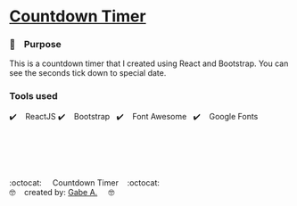 # [Countdown Timer](http://www.myboygabe.com/projects/countdown-timer)

### :brain: &nbsp;&nbsp; Purpose

This is a countdown timer that I created using React and Bootstrap. You can see the seconds tick down to special date.

### Tools used

:heavy_check_mark: &nbsp;&nbsp; ReactJS
:heavy_check_mark: &nbsp;&nbsp; Bootstrap &nbsp;
:heavy_check_mark: &nbsp;&nbsp; Font Awesome &nbsp;
:heavy_check_mark: &nbsp;&nbsp; Google Fonts &nbsp;


<br/>
<br/>
<br/>
<br/>

:octocat:  &nbsp;&nbsp;&nbsp; Countdown Timer&nbsp;&nbsp;&nbsp;  :octocat:<br/>
:nerd_face:  &nbsp;&nbsp;&nbsp;created by: [Gabe A.]("http://www.myboygabe.com") &nbsp;&nbsp;&nbsp;  :nerd_face:
